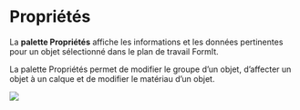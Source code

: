 # Propriétés

La **palette Propriétés** affiche les informations et les données pertinentes pour un objet sélectionné dans le plan de travail FormIt.

La palette Propriétés permet de modifier le groupe d’un objet, d’affecter un objet à un calque et de modifier le matériau d’un objet.

![](../.gitbook/assets/properties\_palette.png)

